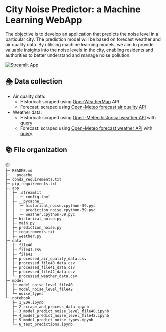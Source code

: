 # City Noise Predictor: a Machine Learning WebApp


The objective is to develop an application that predicts the noise level in a particular city. The prediction model will be based on forecast weather and air quality data. By utilising machine learning models, we aim to provide valuable insights into the noise levels in the city, enabling residents and authorities to better understand and manage noise pollution.

[![Streamlit App](https://static.streamlit.io/badges/streamlit_badge_black_white.svg)](https://mda-woise.streamlit.app/)


## 🌦 Data collection

* Air quality data:
  * Historical: scraped using [OpenWeatherMap](https://openweathermap.org/api/air-pollution) API
  * Forecast: scraped using [Open-Meteo forecast air quality API](https://open-meteo.com/en/docs/air-quality-api)
* Weather data:
  * Historical: scraped using [Open-Meteo historical weather API](https://open-meteo.com/en/docs/historical-weather-api) with [query](https://archive-api.open-meteo.com/v1/archive?latitude=50.88&longitude=4.70&start_date=2022-01-01&end_date=2022-12-31&timezone=Europe%2FBerlin&hourly=temperature_2m,relativehumidity_2m,dewpoint_2m,apparent_temperature,pressure_msl,surface_pressure,precipitation,snowfall,cloudcover,cloudcover_low,cloudcover_mid,cloudcover_high,shortwave_radiation,direct_radiation,diffuse_radiation,direct_normal_irradiance,windspeed_10m,winddirection_10m,windgusts_10m&format=csv)
  * Forecast: scraped using [Open-Meteo forecast weather API](https://open-meteo.com/en/docs) with [query](https://api.open-meteo.com/v1/forecast?latitude=50.88&longitude=4.70&timezone=Europe%2FBerlin&hourly=temperature_2m,relativehumidity_2m,dewpoint_2m,apparent_temperature,pressure_msl,surface_pressure,precipitation,snowfall,cloudcover,cloudcover_low,cloudcover_mid,cloudcover_high,shortwave_radiation,direct_radiation,diffuse_radiation,direct_normal_irradiance,windspeed_10m,winddirection_10m,windgusts_10m)

## 📚 File organization

```
📦
├─ README.md
├─ __pycache__
├─ conda_requirements.txt
├─ pip_requirements.txt
├─ app
│  ├─ .streamlit
│  │  └─ config.toml
│  ├─ __pycache__
│  │  ├─ historical_noise.cpython-39.pyc
│  │  ├─ prediction_noise.cpython-39.pyc
│  │  └─ weather.cpython-39.pyc
│  ├─ historical_noise.py
│  ├─ main.py
│  ├─ prediction_noise.py
│  ├─ requirements.txt
│  ├─ weather.py
├─ data
│  ├─ file40
│  ├─ file41.csv
│  ├─ file41
│  ├─ processed_air_quality_data.csv
│  ├─ processed_file40_data.csv
│  ├─ processed_file41_data.csv
│  ├─ processed_file42_data.csv
│  └─ processed_weather_data.csv
├─ model
│  ├─ model_noise_level_file40
│  ├─ model_noise_level_file42
│  └─ noise_types
└─ notebook
   ├─ 1_EDA.ipynb
   ├─ 2_scrape_and_process_data.ipynb
   ├─ 3_model_predict_noise_level_file40.ipynb
   ├─ 4_model_predict_noise_level_file42.ipynb
   ├─ 5_model_predict_noise_types.ipynb
   └─ 6_test_predictions.ipynb
```
